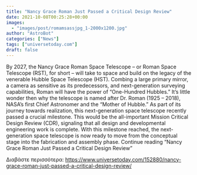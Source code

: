 ```yaml
---
title: "Nancy Grace Roman Just Passed a Critical Design Review"
date: 2021-10-08T00:25:28+00:00
images:
  - "images/post/romamsassjpg_1-2000x1200.jpg"
author: "AstroBot"
categories: ["News"]
tags: ["universetoday.com"]
draft: false
---
```


By 2027, the Nancy Grace Roman Space Telescope – or Roman Space Telescope (RST), for short – will take to space and build on the legacy of the venerable Hubble Space Telescope (HST). Combing a large primary mirror, a camera as sensitive as its predecessors, and next-generation surveying capabilities, Roman will have the power of “One-Hundred Hubbles.” It’s little wonder then why the telescope is named after Dr. Roman (1925 – 2018), NASA’s first Chief Astronomer and the “Mother of Hubble.”  As part of its journey towards realization, this next-generation space telescope recently passed a crucial milestone. This would be the all-important Mission Critical Design Review (CDR), signaling that all design and developmental engineering work is complete. With this milestone reached, the next-generation space telescope is now ready to move from the conceptual stage into the fabrication and assembly phase.  Continue reading “Nancy Grace Roman Just Passed a Critical Design Review” 

Διαβάστε περισσότερα: https://www.universetoday.com/152880/nancy-grace-roman-just-passed-a-critical-design-review/
